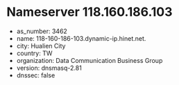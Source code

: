 # Nameserver 118.160.186.103

* as_number: 3462
* name: 118-160-186-103.dynamic-ip.hinet.net.
* city: Hualien City
* country: TW
* organization: Data Communication Business Group
* version: dnsmasq-2.81
* dnssec: false

